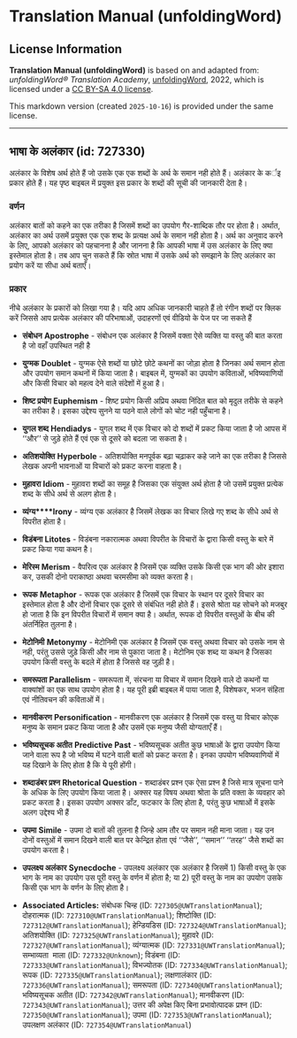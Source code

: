 # Translation Manual (unfoldingWord)

## License Information

**Translation Manual (unfoldingWord)** is based on and adapted from: _unfoldingWord® Translation Academy_, [unfoldingWord](https://unfoldingword.org/utw), 2022, which is licensed under a [CC BY-SA 4.0 license](https://creativecommons.org/licenses/by-sa/4.0/legalcode.en).

This markdown version (created `2025-10-16`) is provided under the same license.



--------------------------------

## भाषा के अलंकार (id: 727330)

अलंकार के विशेष अर्थ होते हैं जो उसके एक एक शब्दों के अर्थ के समान नही होते हैं। अलंकार के कर्इ प्रकार होते हैं। यह पृष्ठ बाइबल में प्रयुक्त इस प्रकार के शब्दों की सूची की जानकारी देता है।

### वर्णन

अलंकार बातों को कहने का एक तरीका है जिसमें शब्दों का उपयोग गैर\-शाब्दिक तौर पर होता है। अर्थात, अलंकार का अर्थ उसमें प्रयुक्त एक एक शब्द के प्रत्यक्ष अर्थ के समान नही होता है। अर्थ का अनुवाद करने के लिए, आपको अलंकार को पहचानना है और जानना है कि आपकी भाषा में उस अलंकार के लिए क्या इस्तेमाल होता है। तब आप चुन सकते हैं कि स्रोत भाषा में उसके अर्थ को समझाने के लिए अलंकार का प्रयोग करें या सीधा अर्थ बताएँ।

### प्रकार

नीचे अलंकार के प्रकारों को लिखा गया है। यदि आप अधिक जानकारी चाहते हैं तो रंगीन शब्दों पर क्लिक करें जिससे आप प्रत्येक अलंकार की परिभाषाओं, उदाहरणों एवं वीडियो के पेज पर जा सकते हैं

* **संबोधन** **Apostrophe** \- संबोधन एक अलंकार है जिसमें वक्ता ऐसे व्यक्ति या वस्तु की बात करता है जो वहाँ उपस्थित नही है
* **युग्मक** **Doublet** \- युग्मक ऐसे शब्दों या छोटे छोटे कथनों का जोड़ा होता है जिनका अर्थ समान होता और उपयोग समान कथनों में किया जाता है। बाइबल में, युग्मकों का उपयोग कविताओं, भविष्यवाणियों और किसी विचार को महत्व देने वाले संदेशों में हुआ है।
* **शिष्ट प्रयोग** **Euphemism** \- शिष्ट प्रयोग किसी अप्रिय अथवा निंदित बात को मृदुल तरीके से कहने का तरीका है। इसका उद्देश्य सुनने या पठने वाले लोगों को चोट नही पहुँचाना है।
* **युगल शब्द** **Hendiadys** \- युगल शब्द में एक विचार को दो शब्दों में प्रकट किया जाता है जो आपस में ‘‘और’’ से जुड़े होते हैं एवं एक से दूसरे को बदला जा सकता है।
* **अतिशयोक्ति** **Hyperbole** \- अतिशयोक्ति मनपूर्वक बढ़ा चढ़ाकर कहे जाने का एक तरीका है जिससे लेखक अपनी भावनाओं या विचारों को प्रकट करना वाहता है।
* **मुहावरा** **Idiom** \- मुहावरा शब्दों का समूह है जिसका एक संयुक्त अर्थ होता है जो उसमें प्रयुक्त प्रत्येक शब्द के सीधे अर्थ से अलग होता है।
* **व्यंग्य****Irony** \- व्यंग्य एक अलंकार है जिसमें लेखक का विचार लिखे गए शब्द के सीधे अर्थ से विपरीत होता है।
* **विडंबना** **Litotes** \- विडंबना नकारात्मक अथवा विपरीत के विचारों के द्वारा किसी वस्तु के बारे में प्रकट किया गया कथन है।
* **मेरिस्म** **Merism** \- वैपरित्व एक अलंकार है जिसमें एक व्यक्ति उसके किसी एक भाग की ओर इशारा कर, उसकी दोनो पराकाष्ठा अथवा चरमसीमा को व्यक्त करता है।
* **रूपक** **Metaphor** \- रूपक एक अलंकार है जिसमें एक विचार के स्थान पर दूसरे विचार का इस्तेमाल होता है और दोनों विचार एक दूसरे से संबंधित नही होते हैं। इससे श्रोता यह सोचने को मजबुर हो जाता है कि इन विपरीत विचारों में समान क्या है। अर्थात, रूपक दो विपरीत वस्तुओं के बीच की अंतर्निहित तुलना है।
* **मेटोनिमी** **Metonymy** \- मेटोनिमी एक अलंकार है जिसमें एक वस्तु अथवा विचार को उसके नाम से नही, परंतु उससे जुड़े किसी और नाम से पुकारा जाता है। मेटोनिम एक शब्द या कथन है जिसका उपयोग किसी वस्तु के बदले में होता है जिससे वह जुड़ी है।
* **समरूपता** **Parallelism** \- समरूपता में, संरचना या विचार में समान दिखने वाले दो कथनों या वाक्यांशों का एक साथ उपयोग होता है। यह पूरी इब्री बाइबल में पाया जाता है, विशेषकर, भजन संहिता एवं नीतिवचन की कविताओं में।
* **मानवीकरण** **Personification** \- मानवीकरण एक अलंकार है जिसमें एक वस्तु या विचार कोएक मनुष्य के समान प्रकट किया जाता है और उसमें एक मनुष्य जैसी योग्यताएँ हैं।
* **भविष्यसूचक अतीत** **Predictive Past** \- भविष्यसूचक अतीत कुछ भाषाओं के द्वारा उपयोग किया जाने वाला रूप है जो भविष्य में घटने वाली बातों को प्रकट करता है। इनका उपयोग भविष्यवाणियों में यह दिखाने के लिए होता है कि ये पूरी होंगी।
* **शब्दाडंबर प्रश्न** **Rhetorical Question** \- शब्दाडंबर प्रश्न एक ऐसा प्रश्न है जिसे मात्र सूचना पाने के अधिक के लिए उपयोग किया जाता है। अक्सर यह विषय अथवा श्रोता के प्रति वक्ता के व्यवहार को प्रकट करता है। इसका उपयोग अक्सर डाँट, फटकार के लिए होता है, परंतु कुछ भाषाओं में इसके अलग उद्देश्य भी हैं
* **उपमा** **Simile** \- उपमा दो बातों की तुलना है जिन्हे आम तौर पर समान नही माना जाता। यह उन दोनों वस्तुओं में समान दिखने वाली बात पर केन्द्रित होता एवं ‘‘जैसे’’, ‘‘समान’’ ‘‘तरह’’ जैसे शब्दों का उपयोग करता है।
* **उपलक्ष्य अलंकार** **Synecdoche** \- उपलक्ष्य अलंकार एक अलंकार है जिसमें 1\) किसी वस्तु के एक भाग के नाम का उपयोग उस पूरी वस्तु के वर्णन में होता है; या 2\) पूरी वस्तु के नाम का उपयोग उसके किसी एक भाग के वर्णन के लिए होता है।

* **Associated Articles:** संबोधक चिन्ह (ID: `727305@UWTranslationManual`); दोहरात्मक (ID: `727310@UWTranslationManual`); शिष्टोक्ति (ID: `727312@UWTranslationManual`); हेन्डियडिस (ID: `727324@UWTranslationManual`); अतिशयोक्ति (ID: `727325@UWTranslationManual`); मुहावरे (ID: `727327@UWTranslationManual`); व्यंग्यात्मक (ID: `727331@UWTranslationManual`); सम्भाव्यता  माला (ID: `727332@Unknown`); विडंबना (ID: `727333@UWTranslationManual`); विभज्योतक (ID: `727334@UWTranslationManual`); रूपक (ID: `727335@UWTranslationManual`); लक्षणालंकार (ID: `727336@UWTranslationManual`); समरूपता (ID: `727340@UWTranslationManual`); भविष्यसूचक अतीत (ID: `727342@UWTranslationManual`); मानवीकरण (ID: `727343@UWTranslationManual`); उत्तर की अपेक्ष किए बिना प्रभावोत्पादक प्रश्न (ID: `727350@UWTranslationManual`); उपमा (ID: `727353@UWTranslationManual`); उपलक्षण अलंकार (ID: `727354@UWTranslationManual`)

